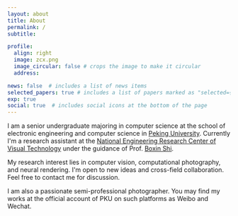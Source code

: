 ```yaml
---
layout: about
title: About
permalink: /
subtitle: 

profile:
  align: right
  image: zcx.png
  image_circular: false # crops the image to make it circular
  address: 

news: false  # includes a list of news items
selected_papers: true # includes a list of papers marked as "selected={true}"
exp: true
social: true  # includes social icons at the bottom of the page
---
```


I am a senior undergraduate majoring in computer science at the school of electronic engineering and computer science in [Peking University](https://english.pku.edu.cn). Currently I'm a research assistant at the [National Engineering Research Center of Visual Technology](https://idm.pku.edu.cn/) under the guidance of Prof. [Boxin Shi](https://ci.idm.pku.edu.cn/).

My research interest lies in computer vision, computational photography, and neural rendering. I'm open to new ideas and cross-field collaboration. Feel free to contact me for discussion.

I am also a passionate semi-professional photographer. You may find my works at the official account of PKU on such platforms as Weibo and Wechat.
